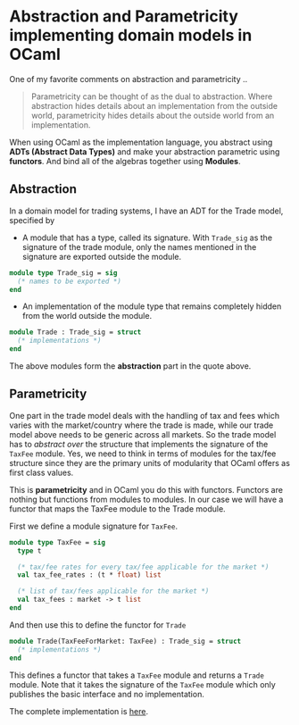 # Abstraction and Parametricity implementing domain models in OCaml

One of my favorite comments on abstraction and parametricity ..

> Parametricity can be thought of as the dual to abstraction. Where abstraction hides details about an implementation from the outside world, parametricity hides details about the outside world from an implementation.

When using OCaml as the implementation language, you abstract using **ADTs (Abstract Data Types)** and make your abstraction parametric using **functors**. And bind all of the algebras together using **Modules**. 

## Abstraction

In a domain model for trading systems, I have an ADT for the Trade model, specified by 

* A module that has a type, called its signature. With `Trade_sig` as the signature of the trade module, only the names mentioned in the signature are exported outside the module.

```ocaml
module type Trade_sig = sig
  (* names to be exported *)
end
```

* An implementation of the module type that remains completely hidden from the world outside the module. 

```ocaml
module Trade : Trade_sig = struct
  (* implementations *)
end
```

The above modules form the **abstraction** part in the quote above.

## Parametricity

One part in the trade model deals with the handling of tax and fees which varies with the market/country where the trade is made, while our trade model above needs to be generic across all markets. So the trade model has to *abstract over* the structure that implements the signature of the `TaxFee` module. Yes, we need to think in terms of modules for the tax/fee structure since they are the primary units of modularity that OCaml offers as first class values.

This is **parametricity** and in OCaml you do this with functors. Functors are nothing but functions from modules to modules. In our case we will have a functor that maps the TaxFee module to the Trade module.

First we define a module signature for `TaxFee`.

```ocaml
module type TaxFee = sig
  type t

  (* tax/fee rates for every tax/fee applicable for the market *)
  val tax_fee_rates : (t * float) list

  (* list of tax/fees applicable for the market *)
  val tax_fees : market -> t list
end
```

And then use this to define the functor for `Trade` 

```ocaml
module Trade(TaxFeeForMarket: TaxFee) : Trade_sig = struct
  (* implementations *)
end
```

This defines a functor that takes a `TaxFee` module and returns a `Trade` module. Note that it takes the signature of the `TaxFee` module which only publishes the basic interface and no implementation.

The complete implementation is [here](https://github.com/debasishg/tradeioml).